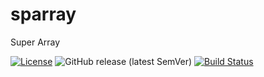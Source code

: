 # sparray
Super Array

[![License](https://img.shields.io/badge/License-Apache%202.0-blue.svg)](https://opensource.org/licenses/Apache-2.0)
![GitHub release (latest SemVer)](https://img.shields.io/github/v/release/pcandido/sparray?sort=semver)
[![Build Status](https://travis-ci.org/pcandido/sparray.svg?branch=master)](https://travis-ci.org/pcandido/sparray)
